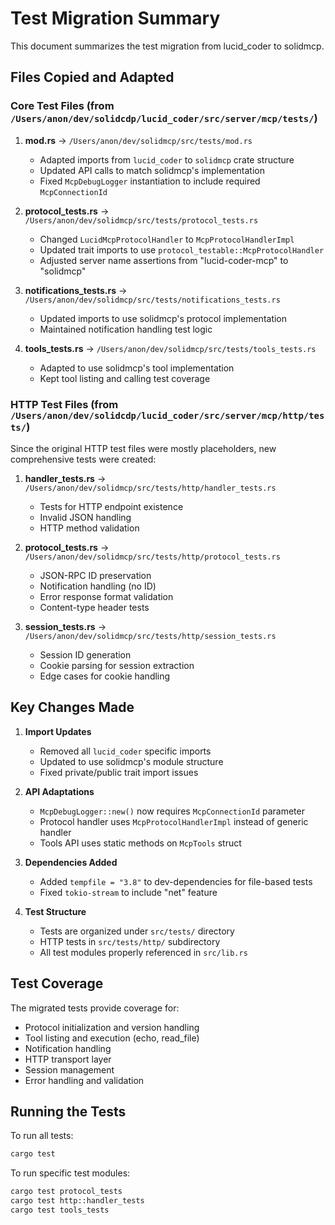 # Test Migration Summary

This document summarizes the test migration from lucid_coder to solidmcp.

## Files Copied and Adapted

### Core Test Files (from `/Users/anon/dev/solidcdp/lucid_coder/src/server/mcp/tests/`)
1. **mod.rs** → `/Users/anon/dev/solidmcp/src/tests/mod.rs`
   - Adapted imports from `lucid_coder` to `solidmcp` crate structure
   - Updated API calls to match solidmcp's implementation
   - Fixed `McpDebugLogger` instantiation to include required `McpConnectionId`

2. **protocol_tests.rs** → `/Users/anon/dev/solidmcp/src/tests/protocol_tests.rs`
   - Changed `LucidMcpProtocolHandler` to `McpProtocolHandlerImpl`
   - Updated trait imports to use `protocol_testable::McpProtocolHandler`
   - Adjusted server name assertions from "lucid-coder-mcp" to "solidmcp"

3. **notifications_tests.rs** → `/Users/anon/dev/solidmcp/src/tests/notifications_tests.rs`
   - Updated imports to use solidmcp's protocol implementation
   - Maintained notification handling test logic

4. **tools_tests.rs** → `/Users/anon/dev/solidmcp/src/tests/tools_tests.rs`
   - Adapted to use solidmcp's tool implementation
   - Kept tool listing and calling test coverage

### HTTP Test Files (from `/Users/anon/dev/solidcdp/lucid_coder/src/server/mcp/http/tests/`)
Since the original HTTP test files were mostly placeholders, new comprehensive tests were created:

1. **handler_tests.rs** → `/Users/anon/dev/solidmcp/src/tests/http/handler_tests.rs`
   - Tests for HTTP endpoint existence
   - Invalid JSON handling
   - HTTP method validation

2. **protocol_tests.rs** → `/Users/anon/dev/solidmcp/src/tests/http/protocol_tests.rs`
   - JSON-RPC ID preservation
   - Notification handling (no ID)
   - Error response format validation
   - Content-type header tests

3. **session_tests.rs** → `/Users/anon/dev/solidmcp/src/tests/http/session_tests.rs`
   - Session ID generation
   - Cookie parsing for session extraction
   - Edge cases for cookie handling

## Key Changes Made

1. **Import Updates**
   - Removed all `lucid_coder` specific imports
   - Updated to use solidmcp's module structure
   - Fixed private/public trait import issues

2. **API Adaptations**
   - `McpDebugLogger::new()` now requires `McpConnectionId` parameter
   - Protocol handler uses `McpProtocolHandlerImpl` instead of generic handler
   - Tools API uses static methods on `McpTools` struct

3. **Dependencies Added**
   - Added `tempfile = "3.8"` to dev-dependencies for file-based tests
   - Fixed `tokio-stream` to include "net" feature

4. **Test Structure**
   - Tests are organized under `src/tests/` directory
   - HTTP tests in `src/tests/http/` subdirectory
   - All test modules properly referenced in `src/lib.rs`

## Test Coverage

The migrated tests provide coverage for:
- Protocol initialization and version handling
- Tool listing and execution (echo, read_file)
- Notification handling
- HTTP transport layer
- Session management
- Error handling and validation

## Running the Tests

To run all tests:
```bash
cargo test
```

To run specific test modules:
```bash
cargo test protocol_tests
cargo test http::handler_tests
cargo test tools_tests
```